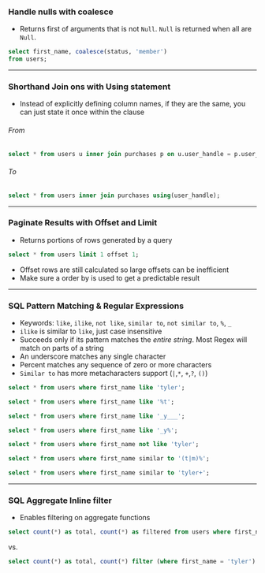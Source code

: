 ### Handle nulls with coalesce

- Returns first of arguments that is not `Null`. `Null` is returned when all are `Null`.

```sql
select first_name, coalesce(status, 'member')
from users;
```

---

### Shorthand Join ons with Using statement

- Instead of explicitly defining column names, if they are the same, you can just state it once within the clause

###### From

```sql
select * from users u inner join purchases p on u.user_handle = p.user_handle;
```

###### To

```sql
select * from users inner join purchases using(user_handle);
```

---

### Paginate Results with Offset and Limit

- Returns portions of rows generated by a query

```sql
select * from users limit 1 offset 1;
```

- Offset rows are still calculated so large offsets can be inefficient
- Make sure a order by is used to get a predictable result

---

### SQL Pattern Matching & Regular Expressions

- Keywords: `like`, `ilike`, `not like`, `similar to`, `not similar to`, `%`, `_`
- `ilike` is similar to `like`, just case insensitive
- Succeeds only if its pattern matches the _entire string_. Most Regex will match on parts of a string
- An underscore matches any single character
- Percent matches any sequence of zero or more characters
- `Similar to` has more metacharacters support (`|`,`*`, `+`,`?`, `()`)

```sql
select * from users where first_name like 'tyler';
```

```sql
select * from users where first_name like '%t';
```

```sql
select * from users where first_name like '_y___';
```

```sql
select * from users where first_name like '_y%';
```

```sql
select * from users where first_name not like 'tyler';
```

```sql
select * from users where first_name similar to '(t|m)%';
```

```sql
select * from users where first_name similar to 'tyler+';
```

---

### SQL Aggregate Inline filter

- Enables filtering on aggregate functions

```sql
select count(*) as total, count(*) as filtered from users where first_name = 'tyler';
```

vs.

```sql
select count(*) as total, count(*) filter (where first_name = 'tyler') as filtered from users;
```
